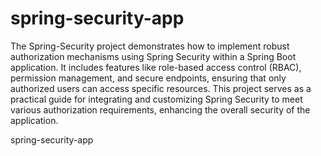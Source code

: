 # spring-security-app

The Spring-Security project demonstrates how to implement robust authorization mechanisms using Spring Security within a Spring Boot application. It includes features like role-based access control (RBAC), permission management, and secure endpoints, ensuring that only authorized users can access specific resources. This project serves as a practical guide for integrating and customizing Spring Security to meet various authorization requirements, enhancing the overall security of the application.

spring-security-app
